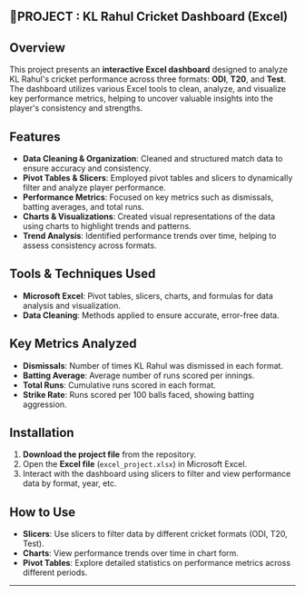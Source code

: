 
## 🏏PROJECT  : KL Rahul Cricket Dashboard (Excel)

## Overview
This project presents an **interactive Excel dashboard** designed to analyze KL Rahul's cricket performance across three formats: **ODI**, **T20**, and **Test**. The dashboard utilizes various Excel tools to clean, analyze, and visualize key performance metrics, helping to uncover valuable insights into the player's consistency and strengths.

## Features
- **Data Cleaning & Organization**: Cleaned and structured match data to ensure accuracy and consistency.
- **Pivot Tables & Slicers**: Employed pivot tables and slicers to dynamically filter and analyze player performance.
- **Performance Metrics**: Focused on key metrics such as dismissals, batting averages, and total runs.
- **Charts & Visualizations**: Created visual representations of the data using charts to highlight trends and patterns.
- **Trend Analysis**: Identified performance trends over time, helping to assess consistency across formats.

## Tools & Techniques Used
- **Microsoft Excel**: Pivot tables, slicers, charts, and formulas for data analysis and visualization.
- **Data Cleaning**: Methods applied to ensure accurate, error-free data.

## Key Metrics Analyzed
- **Dismissals**: Number of times KL Rahul was dismissed in each format.
- **Batting Average**: Average number of runs scored per innings.
- **Total Runs**: Cumulative runs scored in each format.
- **Strike Rate**: Runs scored per 100 balls faced, showing batting aggression.

## Installation
1. **Download the project file** from the repository.
2. Open the **Excel file** (`excel_project.xlsx`) in Microsoft Excel.
3. Interact with the dashboard using slicers to filter and view performance data by format, year, etc.

## How to Use
- **Slicers**: Use slicers to filter data by different cricket formats (ODI, T20, Test).
- **Charts**: View performance trends over time in chart form.
- **Pivot Tables**: Explore detailed statistics on performance metrics across different periods.

---

